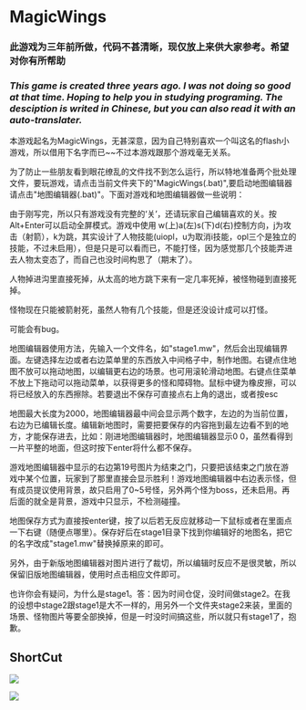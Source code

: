 <h1> MagicWings </h1>

<h3>此游戏为三年前所做，代码不甚清晰，现仅放上来供大家参考。希望对你有所帮助<h3>

<h3><b><i> This game is created three years ago. I was not doing so good at that time.
Hoping to help you in studying programing. The desciption is writed in Chinese, 
but you can also read it with an auto-translater.
</i></b></h3>

<p>本游戏起名为MagicWings，无甚深意，因为自己特别喜欢一个叫这名的flash小游戏，所以借用下名字而已~~不过本游戏跟那个游戏毫无关系。</p>
<p>为了防止一些朋友看到眼花缭乱的文件找不到怎么运行，所以特地准备两个批处理文件，要玩游戏，请点击当前文件夹下的"MagicWings(.bat)",要启动地图编辑器请点击"地图编辑器(.bat)"。下面对游戏和地图编辑器做一些说明：</p>
<p>由于刚写完，所以只有游戏没有完整的‘关’，还请玩家自己编辑喜欢的关。按Alt+Enter可以启动全屏模式。游戏中使用 w(上)a(左)s(下)d(右)控制方向，j为攻击（射箭），k为跳，其实设计了人物技能(uiopl，u为取消i技能，opl三个是独立的技能，不过未启用），但是只是可以看而已，不能打怪，因为感觉那几个技能弄进去人物太变态了，而自己也没时间构思了（期末了）。</p>
<p>人物掉进沟里直接死掉，从太高的地方跳下来有一定几率死掉，被怪物碰到直接死掉。</p>
<p>怪物现在只能被箭射死，虽然人物有几个技能，但是还没设计成可以打怪。</p>
<p>可能会有bug。</p>
<p>地图编辑器使用方法，先输入一个文件名，如"stage1.mw"，然后会出现编辑界面。左键选择左边或者右边菜单里的东西放入中间格子中，制作地图。右键点住地图不放可以拖动地图，以编辑更右边的场景。也可用滚轮滑动地图。右键点住菜单不放上下拖动可以拖动菜单，以获得更多的怪和障碍物。鼠标中键为橡皮擦，可以将已经放入的东西擦除。若要退出不保存可直接点右上角的退出，或者按esc</p>
<p>地图最大长度为2000，地图编辑器最中间会显示两个数字，左边的为当前位置，右边为已编辑长度。编辑新地图时，需要把要保存的内容拖到最左边看不到的地方，才能保存进去，比如：刚进地图编辑器时，地图编辑器显示0 0，虽然看得到一片平整的地面，但这时按下enter将什么都不保存。</p>
<p>游戏地图编辑器中显示的右边第19号图片为结束之门，只要把该结束之门放在游戏中某个位置，玩家到了那里直接会显示胜利！游戏地图编辑器中右边表示怪，但有成员提议使用背景，故只启用了0~5号怪，另外两个怪为boss，还未启用。再后面的就全是背景，游戏中只显示，不检测碰撞。</p>

<p>地图保存方式为直接按enter键，按了以后若无反应就移动一下鼠标或者在里面点一下右键（随便点哪里）。保存好后在stage1目录下找到你编辑好的地图名，把它的名字改成"stage1.mw"替换掉原来的即可。</p>
<p>另外，由于新版地图编辑器对图片进行了裁切，所以编辑时反应不是很灵敏，所以保留旧版地图编辑器，使用时点击相应文件即可。</p>
<p>也许你会有疑问，为什么是stage1。答：因为时间仓促，没时间做stage2。在我的设想中stage2跟stage1是大不一样的，用另外一个文件夹stage2来装，里面的场景、怪物图片等要全部换掉，但是一时没时间搞这些，所以就只有stage1了，抱歉。</p>

<h2>ShortCut</h2>
<p><img src="https://raw.github.com/wysaid/MagicWings/master/shortcut1.jpg"></p>
<p><img src="https://raw.github.com/wysaid/MagicWings/master/shortcut2.jpg"></p>